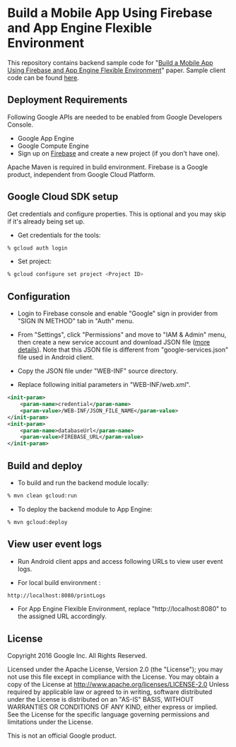 # Build a Mobile App Using  Firebase and App Engine Flexible Environment

This repository contains backend sample code for "[Build a Mobile App Using  Firebase and App Engine Flexible Environment](https://cloud.google.com/solutions/mobile/mobile-firebase-appengine-flexible)" paper. Sample client code can be found [here](https://github.com/GoogleCloudPlatform/firebase-android-client).


## Deployment Requirements
Following Google APIs are needed to be enabled from Google Developers Console.
- Google App Engine
- Google Compute Engine
- Sign up on [Firebase](https://firebase.corp.google.com/) and create a new project (if you don't have one).

Apache Maven is required in build environment. Firebase is a Google product, independent from Google Cloud Platform.


## Google Cloud SDK setup
Get credentials and configure properties. This is optional and you may skip if it's already being set up.

- Get credentials for the tools:
```bash
% gcloud auth login
```

- Set project:
```bash
% gcloud configure set project <Project ID>
```


## Configuration
- Login to Firebase console and enable "Google" sign in provider from "SIGN IN METHOD" tab in "Auth" menu.

- From "Settings", click "Permissions" and move to "IAM & Admin" menu, then create a new service account and download JSON file ([more details](https://firebase.google.com/docs/server/setup#add_firebase_to_your_app)). Note that this JSON file is different from "google-services.json" file used in Android client.

- Copy the JSON file under "WEB-INF" source directory.

- Replace following initial parameters in "WEB-INF/web.xml".

```xml
<init-param>
	<param-name>credential</param-name>
	<param-value>/WEB-INF/JSON_FILE_NAME</param-value>
</init-param>
<init-param>
	<param-name>databaseUrl</param-name>
	<param-value>FIREBASE_URL</param-value>
</init-param>
```


## Build and deploy
- To build and run the backend module locally:
```bash
% mvn clean gcloud:run
```

- To deploy the backend module to App Engine:
```bash
% mvn gcloud:deploy
```


## View user event logs
- Run Android client apps and access following URLs to view user event logs.

- For local build environment :
```bash
http://localhost:8080/printLogs
```

- For App Engine Flexible Environment, replace "http://localhost:8080" to the assigned URL accordingly.


## License
 Copyright 2016 Google Inc. All Rights Reserved.

 Licensed under the Apache License, Version 2.0 (the "License"); you may not use this file except in compliance with the License. You may obtain a copy of the License at
      http://www.apache.org/licenses/LICENSE-2.0
Unless required by applicable law or agreed to in writing, software distributed under the License is distributed on an "AS-IS" BASIS, WITHOUT WARRANTIES OR CONDITIONS OF ANY KIND, either express or implied.  See the License for the specific language governing permissions and limitations under the License.

This is not an official Google product.
